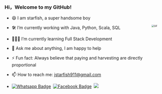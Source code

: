 ### Hi，Welcome to my GitHub!

- 😄 I am starfish, a super handsome boy

- <img align="right" alt="GIF" src="https://media.giphy.com/media/iIqmM5tTjmpOB9mpbn/giphy.gif" style="zoom:50%;" />🛠 I’m currently working with Java, Python, Scala, SQL

- 👨🏻‍💻 I’m currently learning Full Stack Development

- 💬 Ask me about anything, I am happy to help

- ⚡ Fun fact: Always believe that paying and harvesting are directly proportional

- 📫 How to reach me: jstarfish911@gmail.com

  

- [![Whatsapp Badge](https://img.shields.io/badge/-Wechat-4CA143?style=flat-square&labelColor=4CA143&logo=wechat&logoColor=white)](https://imgkr.cn-bj.ufileos.com/6e7c80a9-48e6-4a2a-b920-682d8f0bab5c.png)&ensp;[![Facebook Badge](https://img.shields.io/badge/-Facebook-3b5998?style=flat-square&labelColor=3b5998&logo=facebook&logoColor=white&link=https://www.facebook.com/weltonpfelix/)](https://www.facebook.com/profile.php?id=100010214377415)&ensp;[![](https://img.shields.io/badge/-MyBlog-ff5722?style=flat-square&labelColor=ff5722&logo=blogger&logoColor=white&link=https://www.facebook.com/weltonpfelix/)](https://www.lazyegg.net/)
